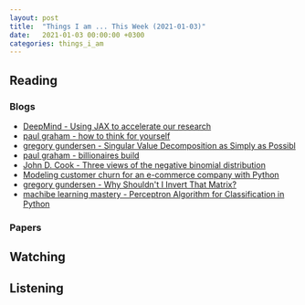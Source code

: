 ```yaml
---
layout: post
title:  "Things I am ... This Week (2021-01-03)"
date:   2021-01-03 00:00:00 +0300
categories: things_i_am
---
```


<!-- # Things I am ... This Week   -->

## Reading  

### Blogs

- [DeepMind - Using JAX to accelerate our research][jax]
- [paul graham - how to think for yourself][pg1]
- [gregory gundersen - Singular Value Decomposition as Simply as Possibl][svd1]
- [paul graham - billionaires build][pg2]
- [John D. Cook - Three views of the negative binomial distribution][jk1]
- [Modeling customer churn for an e-commerce company with Python][bg1]
- [gregory gundersen - Why Shouldn't I Invert That Matrix?][gg1]
- [machibe learning mastery - Perceptron Algorithm for Classification in Python][mlm1]

### Papers

## Watching  


## Listening  

[jax]:https://deepmind.com/blog/article/using-jax-to-accelerate-our-research
[pg1]:http://www.paulgraham.com/think.html
[svd1]:http://gregorygundersen.com/blog/2018/12/10/svd/
[pg2]:http://www.paulgraham.com/ace.html
[jk1]:https://www.johndcook.com/blog/2009/09/22/negative-binomial-distribution/
[bg1]:https://towardsdatascience.com/modeling-customer-churn-for-an-e-commerce-business-with-python-874315e688bf
[gg1]:http://gregorygundersen.com/blog/2020/12/09/matrix-inversion/
[mlm1]:https://machinelearningmastery.com/perceptron-algorithm-for-classification-in-python/